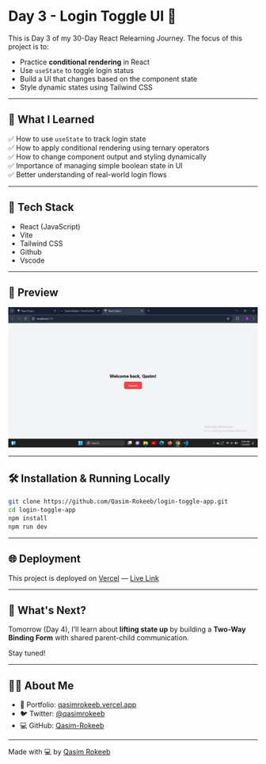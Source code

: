
# Day 3 - Login Toggle UI 🔐

This is Day 3 of my 30-Day React Relearning Journey. The focus of this project is to:

- Practice **conditional rendering** in React
- Use `useState` to toggle login status
- Build a UI that changes based on the component state
- Style dynamic states using Tailwind CSS

---

## 🚀 What I Learned

✅ How to use `useState` to track login state  
✅ How to apply conditional rendering using ternary operators  
✅ How to change component output and styling dynamically  
✅ Importance of managing simple boolean state in UI  
✅ Better understanding of real-world login flows

---

## 🧠 Tech Stack

- React (JavaScript)
- Vite
- Tailwind CSS
- Github
- Vscode
---

## 📸 Preview

![App Preview](https://raw.githubusercontent.com/Qasim-Rokeeb/login-toggle-app/main/screenshot.png)

---

## 🛠️ Installation & Running Locally

```bash
git clone https://github.com/Qasim-Rokeeb/login-toggle-app.git
cd login-toggle-app
npm install
npm run dev
````

---

## 🌐 Deployment

This project is deployed on [Vercel](https://vercel.com/) — [Live Link](https://qasimrokeeb-login-toggle-app.vercel.app/)

---

## 🔮 What's Next?

Tomorrow (Day 4), I’ll learn about **lifting state up** by building a **Two-Way Binding Form** with shared parent-child communication.

Stay tuned!

---

## 🙋‍♂️ About Me

* 🔗 Portfolio: [qasimrokeeb.vercel.app](https://qasimrokeeb.vercel.app)
* 🐦 Twitter: [@qasimrokeeb](https://x.com/qasimrokeeb)
* 💻 GitHub: [Qasim-Rokeeb](https://github.com/Qasim-Rokeeb)

---

Made with 💻 by [Qasim Rokeeb](https://github.com/Qasim-Rokeeb)

```


